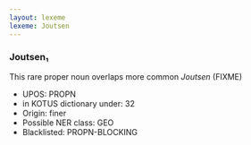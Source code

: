 ```yaml
---
layout: lexeme
lexeme: Joutsen
---
```


###  Joutsen₁

This rare proper noun overlaps more common *Joutsen* (FIXME)
* UPOS:  PROPN
* in KOTUS dictionary under:  32
* Origin:  finer
* Possible NER class:  GEO
* Blacklisted:  PROPN-BLOCKING

